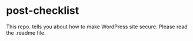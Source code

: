 # post-checklist
This repo. tells you about how to make WordPress site secure. Please read the .readme file.

